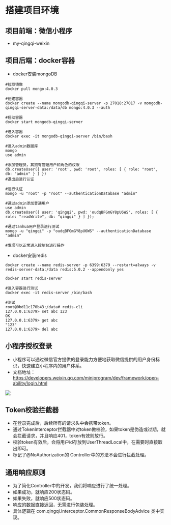 # 搭建项目环境

## 项目前端：微信小程序
- my-qingqi-weixin

## 项目后端：docker容器
- docker安装mongoDB

~~~shell
#拉取镜像
docker pull mongo:4.0.3

#创建容器
docker create --name mongodb-qingqi-server -p 27018:27017 -v mongodb-qingqi-server-data:/data/db mongo:4.0.3 --auth

#启动容器
docker start mongodb-qingqi-server

#进入容器
docker exec -it mongodb-qingqi-server /bin/bash

#进入admin数据库
mongo
use admin

#添加管理员，其拥有管理用户和角色的权限
db.createUser({ user: 'root', pwd: 'root', roles: [ { role: "root", db: "admin" } ] })
#退出后进行认证

#进行认证
mongo -u "root" -p "root" --authenticationDatabase "admin"

#通过admin添加普通用户
use admin
db.createUser({ user: 'qingqi', pwd: 'oudqBFGmGY8pU6WS', roles: [ { role: "readWrite", db: "qingqi" } ] });

#通过tanhua用户登录进行测试
mongo -u "qingqi" -p "oudqBFGmGY8pU6WS" --authenticationDatabase "admin"

#发现可以正常进入控制台进行操作
~~~

- docker安装redis

~~~shell
docker create --name redis-server -p 6399:6379 --restart=always -v redis-server-data:/data redis:5.0.2 --appendonly yes

docker start redis-server

#进入容器进行测试
docker exec -it redis-server /bin/bash

#测试
root@0bd11c170b43:/data# redis-cli 
127.0.0.1:6379> set abc 123
OK
127.0.0.1:6379> get abc
"123"
127.0.0.1:6379> del abc
~~~

## 小程序授权登录
- 小程序可以通过微信官方提供的登录能力方便地获取微信提供的用户身份标识，快速建立小程序内的用户体系。
- 文档地址： https://developers.weixin.qq.com/miniprogram/dev/framework/open-ability/login.html

![](/resources/微信登陆.png)

## Token校验拦截器
- 在登录完成后，后续所有的请求头中会携带token。
- 通过TokenInterceptor拦截器中对token做校验，如果token是伪造或过期，就会拦截请求，并且响应401，token有效则放行。
- 校验token有效后，会将用户id存放到UserThreadLocal中，在需要时直接取出即可。
- 标记了@NoAuthorization的 Controller中的方法不会进行拦截处理。

## 通用响应原则
- 为了简化Controller中的开发，我们将响应进行了统一处理。
- 如果成功，就响应200状态码。
- 如果失败，就响应500状态码。
- 响应的数据直接返回，无需进行包装处理。
- 具体逻辑在 com.qingqi.interceptor.CommonResponseBodyAdvice 类中实现。
